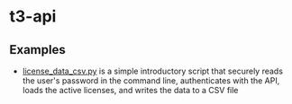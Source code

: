 # t3-api

## Examples

- [license_data_csv.py](license_data_csv.py) is a simple introductory script that securely reads the user's password in the command line, authenticates with the API, loads the active licenses, and writes the data to a CSV file

